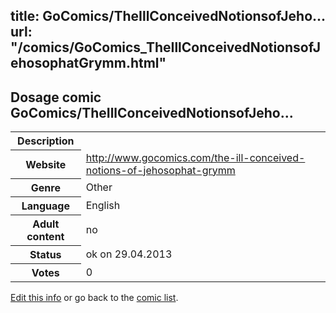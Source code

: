 title: GoComics/TheIllConceivedNotionsofJeho...
url: "/comics/GoComics_TheIllConceivedNotionsofJehosophatGrymm.html"
---
Dosage comic GoComics/TheIllConceivedNotionsofJeho...
-----------------------------------------

<p id="msg"></p>
<script type="text/javascript">
if (window.location.search === '?edit_info_mail=sent_ok') {
  var elem = document.getElementById("msg");
  elem.innerHTML = 'Edited information sucessfully sent for review, which is usually done daily. Thanks!';
  elem.className = 'ok';
}
</script>
<table class="comicinfo">
<tr>
<th>Description</th><td></td>
</tr>
<tr>
<th>Website</th><td><a href="http://www.gocomics.com/the-ill-conceived-notions-of-jehosophat-grymm">http://www.gocomics.com/the-ill-conceived-notions-of-jehosophat-grymm</a></td>
</tr>
<tr>
<th>Genre</th><td>Other</td>
</tr>
<tr>
<th>Language</th><td>English</td>
</tr>
<tr>
<th>Adult content</th><td>no</td>
</tr>
<tr>
<th>Status</th><td>ok on 29.04.2013</td>
</tr>
<tr>
<th>Votes</th><td>0</td>
</tr>
</table>

[Edit this info](GoComics_TheIllConceivedNotionsofJehosophatGrymm_edit.html) or go back to the [comic list](../comic-index.html).
